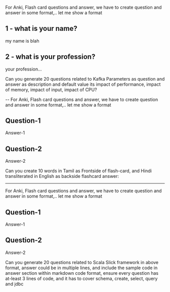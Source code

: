 For Anki, Flash card questions and answer, we have to create question and answer in some format,.. let me show a format
## 1 - what is your name?
my name is blah

## 2 - what is your profession?
your profession...

Can you generate 20 questions related to Kafka Parameters as question and answer as description and default value  its impact of performance, impact of memory, impact of input, impact of CPU?

--
For Anki, Flash card questions and answer, we have to create question and answer in some format,.. let me show a format
## Question-1
Answer-1

## Question-2
Answer-2

Can you create 10 words in Tamil as Frontside of flash-card, and Hindi transliterated in English as backside flashcard answer:

---------------

For Anki, Flash card questions and answer, we have to create question and answer in some format,.. let me show a format
## Question-1
Answer-1

## Question-2
Answer-2

Can you generate 20 questions related to Scala Slick framework in above format, answer could be in multiple lines, and include the sample code in answer section within markdown code format, ensure every question has at-least 3 lines of code, and it has to cover schema, create, select, query and jdbc

